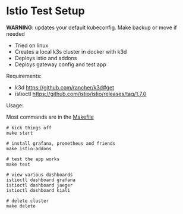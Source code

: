 # Istio Test Setup

**WARNING**: updates your default kubeconfig. Make backup or move if needed

* Tried on linux
* Creates a local k3s cluster in docker with k3d
* Deploys istio and addons
* Deploys gateway config and test app

Requirements:

* k3d https://github.com/rancher/k3d#get
* istioctl https://github.com/istio/istio/releases/tag/1.7.0

Usage:

Most commands are in the [Makefile](Makefile)

```shell
# kick things off
make start

# install grafana, prometheus and friends
make istio-addons

# test the app works
make test

# view various dashboards
istioctl dashboard grafana
istioctl dashboard jaeger
istioctl dashboard kiali

# delete cluster
make delete
```
